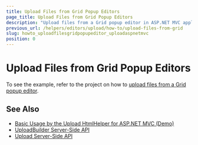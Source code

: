 ```yaml
---
title: Upload Files from Grid Popup Editors
page_title: Upload Files from Grid Popup Editors
description: "Upload files from a Grid popup editor in ASP.NET MVC applications."
previous_url: /helpers/editors/upload/how-to/upload-files-from-grid
slug: howto_uploadfilesgridpopupeditor_uploadaspnetmvc
position: 0
---
```


# Upload Files from Grid Popup Editors

To see the example, refer to the project on how to [upload files from a Grid popup editor](https://www.telerik.com/support/code-library/upload-in-grid-popup-editor).

## See Also

* [Basic Usage by the Upload HtmlHelper for ASP.NET MVC (Demo)](https://demos.telerik.com/aspnet-mvc/upload)
* [UploadBuilder Server-Side API](https://docs.telerik.com/aspnet-mvc/api/Kendo.Mvc.UI.Fluent/UploadBuilder)
* [Upload Server-Side API](/api/upload)
